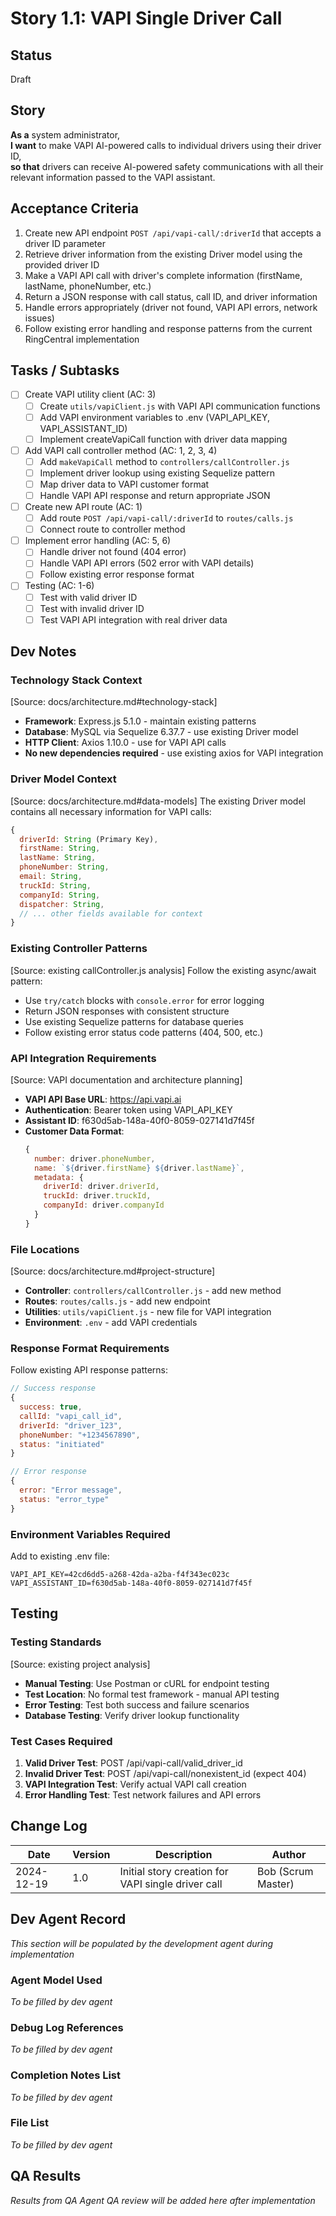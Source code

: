 # Story 1.1: VAPI Single Driver Call

## Status
Draft

## Story
**As a** system administrator,  
**I want** to make VAPI AI-powered calls to individual drivers using their driver ID,  
**so that** drivers can receive AI-powered safety communications with all their relevant information passed to the VAPI assistant.

## Acceptance Criteria
1. Create new API endpoint `POST /api/vapi-call/:driverId` that accepts a driver ID parameter
2. Retrieve driver information from the existing Driver model using the provided driver ID
3. Make a VAPI API call with driver's complete information (firstName, lastName, phoneNumber, etc.)
4. Return a JSON response with call status, call ID, and driver information
5. Handle errors appropriately (driver not found, VAPI API errors, network issues)
6. Follow existing error handling and response patterns from the current RingCentral implementation

## Tasks / Subtasks
- [ ] Create VAPI utility client (AC: 3)
  - [ ] Create `utils/vapiClient.js` with VAPI API communication functions
  - [ ] Add VAPI environment variables to .env (VAPI_API_KEY, VAPI_ASSISTANT_ID)
  - [ ] Implement createVapiCall function with driver data mapping
- [ ] Add VAPI call controller method (AC: 1, 2, 3, 4)
  - [ ] Add `makeVapiCall` method to `controllers/callController.js`
  - [ ] Implement driver lookup using existing Sequelize pattern
  - [ ] Map driver data to VAPI customer format
  - [ ] Handle VAPI API response and return appropriate JSON
- [ ] Create new API route (AC: 1)
  - [ ] Add route `POST /api/vapi-call/:driverId` to `routes/calls.js`
  - [ ] Connect route to controller method
- [ ] Implement error handling (AC: 5, 6)
  - [ ] Handle driver not found (404 error)
  - [ ] Handle VAPI API errors (502 error with VAPI details)
  - [ ] Follow existing error response format
- [ ] Testing (AC: 1-6)
  - [ ] Test with valid driver ID
  - [ ] Test with invalid driver ID
  - [ ] Test VAPI API integration with real driver data

## Dev Notes

### Technology Stack Context
[Source: docs/architecture.md#technology-stack]
- **Framework**: Express.js 5.1.0 - maintain existing patterns
- **Database**: MySQL via Sequelize 6.37.7 - use existing Driver model
- **HTTP Client**: Axios 1.10.0 - use for VAPI API calls
- **No new dependencies required** - use existing axios for VAPI integration

### Driver Model Context
[Source: docs/architecture.md#data-models]
The existing Driver model contains all necessary information for VAPI calls:
```javascript
{
  driverId: String (Primary Key),
  firstName: String,
  lastName: String, 
  phoneNumber: String,
  email: String,
  truckId: String,
  companyId: String,
  dispatcher: String,
  // ... other fields available for context
}
```

### Existing Controller Patterns
[Source: existing callController.js analysis]
Follow the existing async/await pattern:
- Use `try/catch` blocks with `console.error` for error logging
- Return JSON responses with consistent structure
- Use existing Sequelize patterns for database queries
- Follow existing error status code patterns (404, 500, etc.)

### API Integration Requirements
[Source: VAPI documentation and architecture planning]
- **VAPI API Base URL**: https://api.vapi.ai
- **Authentication**: Bearer token using VAPI_API_KEY
- **Assistant ID**: f630d5ab-148a-40f0-8059-027141d7f45f
- **Customer Data Format**: 
  ```javascript
  {
    number: driver.phoneNumber,
    name: `${driver.firstName} ${driver.lastName}`,
    metadata: {
      driverId: driver.driverId,
      truckId: driver.truckId,
      companyId: driver.companyId
    }
  }
  ```

### File Locations
[Source: docs/architecture.md#project-structure]
- **Controller**: `controllers/callController.js` - add new method
- **Routes**: `routes/calls.js` - add new endpoint
- **Utilities**: `utils/vapiClient.js` - new file for VAPI integration
- **Environment**: `.env` - add VAPI credentials

### Response Format Requirements
Follow existing API response patterns:
```javascript
// Success response
{
  success: true,
  callId: "vapi_call_id",
  driverId: "driver_123",
  phoneNumber: "+1234567890",
  status: "initiated"
}

// Error response
{
  error: "Error message",
  status: "error_type"
}
```

### Environment Variables Required
Add to existing .env file:
```env
VAPI_API_KEY=42cd6dd5-a268-42da-a2ba-f4f343ec023c
VAPI_ASSISTANT_ID=f630d5ab-148a-40f0-8059-027141d7f45f
```

## Testing
### Testing Standards
[Source: existing project analysis]
- **Manual Testing**: Use Postman or cURL for endpoint testing
- **Test Location**: No formal test framework - manual API testing
- **Error Testing**: Test both success and failure scenarios
- **Database Testing**: Verify driver lookup functionality

### Test Cases Required
1. **Valid Driver Test**: POST /api/vapi-call/valid_driver_id
2. **Invalid Driver Test**: POST /api/vapi-call/nonexistent_id (expect 404)
3. **VAPI Integration Test**: Verify actual VAPI call creation
4. **Error Handling Test**: Test network failures and API errors

## Change Log
| Date | Version | Description | Author |
|------|---------|-------------|---------|
| 2024-12-19 | 1.0 | Initial story creation for VAPI single driver call | Bob (Scrum Master) |

## Dev Agent Record
*This section will be populated by the development agent during implementation*

### Agent Model Used
*To be filled by dev agent*

### Debug Log References
*To be filled by dev agent*

### Completion Notes List
*To be filled by dev agent*

### File List
*To be filled by dev agent*

## QA Results
*Results from QA Agent QA review will be added here after implementation* 